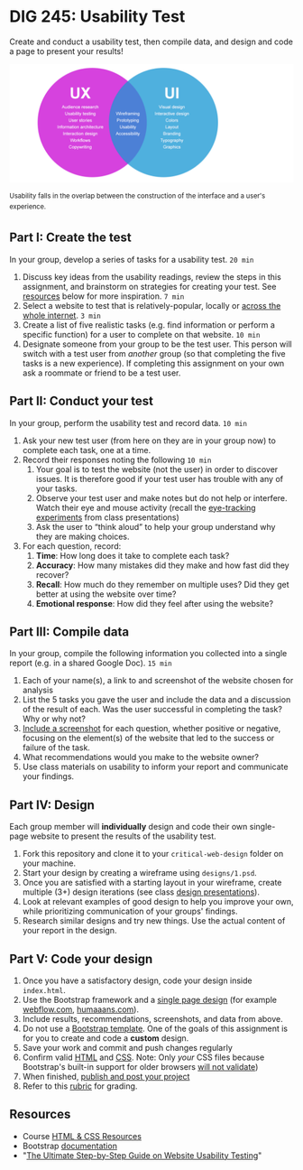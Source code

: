 # DIG 245: Usability Test

Create and conduct a usability test, then compile data, and design and code a page to present your results!

![usability diagram](assets/img/usability-diagram.png)

<sup>Usability falls in the overlap between the construction of the interface and a user's experience.</sup>




## Part I: Create the test

In your group, develop a series of tasks for a usability test. `20 min`

1. Discuss key ideas from the usability readings, review the steps in this assignment, and brainstorm on strategies for creating your test. See [resources](#resources) below for more inspiration. `7 min`
1. Select a website to test that is relatively-popular, locally or [across the whole internet](https://moz.com/top500). `3 min`
1. Create a list of five realistic tasks (e.g. find information or perform a specific function) for a user to complete on that website.  `10 min`
1. Designate someone from your group to be the test user. This person will switch with a test user from *another* group (so that completing the five tasks is a new experience). If completing this assignment on your own ask a roommate or friend to be a test user.



## Part II: Conduct your test

In your group, perform the usability test and record data. `10 min`

1. Ask your new test user (from here on they are in your group now) to complete each task, one at a time.
1. Record their responses noting the following `10 min`
	1. Your goal is to test the website (not the user) in order to discover issues. It is therefore good if your test user has trouble with any of your tasks.
	1. Observe your test user and make notes but do not help or interfere. Watch their eye and mouse activity (recall the [eye-tracking experiments](https://duckduckgo.com/?q=eye+tracking+usabilty&iax=images&ia=images) from class presentations)
	1. Ask the user to “think aloud” to help your group understand why they are making choices.
1. For each question, record:
	1. **Time**: How long does it take to complete each task?
	1. **Accuracy**: How many mistakes did they make and how fast did they recover?
	1. **Recall**: How much do they remember on multiple uses? Did they get better at using the website over time?
	1. **Emotional response**: How did they feel after using the website?



## Part III: Compile data

In your group, compile the following information you collected into a single report (e.g. in a shared Google Doc). `15 min`

1. Each of your name(s), a link to and screenshot of the website chosen for analysis
1. List the 5 tasks you gave the user and include the data and a discussion of the result of each. Was the user successful in completing the task? Why or why not?
1. [Include a screenshot](https://github.com/omundy/learn-computers#how-to-make-a-screenshot) for each question, whether positive or negative, focusing on the element(s) of the website that led to the success or failure of the task.
1. What recommendations would you make to the website owner?
1. Use class materials on usability to inform your report and communicate your findings.



## Part IV: Design

Each group member will **individually** design and code their own single-page website to present the results of the usability test.

1. Fork this repository and clone it to your `critical-web-design` folder on your machine.
1. Start your design by creating a wireframe using `designs/1.psd`.
1. Once you are satisfied with a starting layout in your wireframe, create multiple (3+) design iterations (see class [design presentations](https://docs.google.com/presentation/d/1BiIHVEQjmIb2k2vB6N3x1g_S3KSLyZq2YCniq1ONjg8/edit?usp=sharing)).
1. Look at relevant examples of good design to help you improve your own, while prioritizing communication of your groups' findings.
1. Research similar designs and try new things. Use the actual content of your report in the design.


## Part V: Code your design

1. Once you have a satisfactory design, code your design inside `index.html`.
1. Use the Bootstrap framework and a [single page design](https://www.google.com/search?q=single+page+design) (for example [webflow.com](https://webflow.com), [humaaans.com](https://humaaans.com)).
1. Include results, recommendations, screenshots, and data from above.
1. Do not use a [Bootstrap template](https://startbootstrap.com/). One of the goals of this assignment is for you to create and code a **custom** design.
1. Save your work and commit and push changes regularly
1. Confirm valid [HTML](https://validator.w3.org/) and [CSS](https://jigsaw.w3.org/css-validator/). Note: Only *your* CSS files because Bootstrap's built-in support for older browsers [will not validate](https://getbootstrap.com/docs/4.5/getting-started/introduction/))
1. When finished, [publish and post your project](https://docs.google.com/document/d/17U_zmzM_eML_qkG0PaOdDRcEk3YEmbiQ1TyNnbAM08k/edit#bookmark=id.8jryplv1i8a)
1. Refer to this [rubric](https://docs.google.com/document/d/1daQKCtPQCRhu2RhqHZbqBKVeJP7OcyCypLadfn14zBA/edit) for grading.





## Resources

 - Course [HTML & CSS Resources](https://github.com/omundy/critical-web-design/blob/master/README.md#html--css)
 - Bootstrap [documentation](https://getbootstrap.com/docs/)
 - "[The Ultimate Step-by-Step Guide on Website Usability Testing](https://kinsta.com/blog/website-usability-testing/)"
